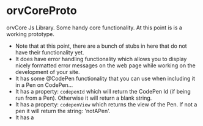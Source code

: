 # orvCoreProto
orvCore Js Library. Some handy core functionality. At this point is is a working prototype.

- Note that at this point, there are a bunch of stubs in here that do not have their functionality yet.
- It does have error handling functionality which allows you to display nicely formatted error messages on the web page while working on the development of your site.
- It has some @CodePen functionality that you can use when including it in a Pen on CodePen...
 - It has a property: ```codepenId``` which will return the CodePen Id (if being run from a Pen). Otherwise it will return a blank string.
 - It has a property: ```codepenView``` which returns the view of the Pen. If not a pen it will return the string: 'notAPen'.
- It has a 
